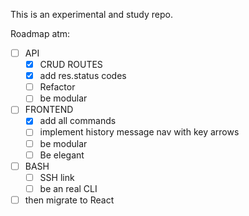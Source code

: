 This is an experimental and study repo. 

Roadmap atm:
- [ ] API
  - [x] CRUD ROUTES
  - [X] add res.status codes
  - [ ] Refactor
  - [ ] be modular
- [ ] FRONTEND
  - [x] add all commands
  - [ ] implement history message nav with key arrows
  - [ ] be modular
  - [ ] Be elegant
- [ ] BASH
  - [ ] SSH link
  - [ ] be an real CLI

- [ ] then migrate to React